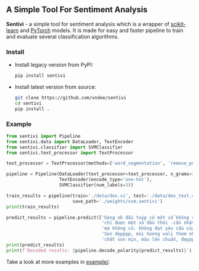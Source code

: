 ## A Simple Tool For Sentiment Analysis

**Sentivi** - a simple tool for sentiment analysis which is a wrapper of [scikit-learn](https://scikit-learn.org) and
[PyTorch](https://pytorch.org/) models. It is made for easy and faster pipeline to train and evaluate several
classification algorithms.

### Install
- Install legacy version from PyPI:
    ```bash
    pip install sentivi
    ```

- Install latest version from source:
    ```bash
    git clone https://github.com/vndee/sentivi
    cd sentivi
    pip install .
    ```

### Example

```python
from sentivi import Pipeline
from sentivi.data import DataLoader, TextEncoder
from sentivi.classifier import SVMClassifier
from sentivi.text_processor import TextProcessor

text_processor = TextProcessor(methods=['word_segmentation', 'remove_punctuation', 'lower'])

pipeline = Pipeline(DataLoader(text_processor=text_processor, n_grams=3),
                    TextEncoder(encode_type='one-hot'),
                    SVMClassifier(num_labels=3))

train_results = pipeline(train='./data/dev.vi', test='./data/dev_test.vi',
                         save_path='./weights/svm.sentivi')
print(train_results)

predict_results = pipeline.predict(['hàng ok đầu tuýp có một số không vừa ốc siết.'
                                    'chỉ được một số đầu thôi .cần nhất đầu tuýp 14'
                                    'mà không có. không đạt yêu cầu của mình sử dụng',
                                    'Son đẹpppp, mùi hương vali thơm nhưng hơi nồng,'
                                    'chất son mịn, màu lên chuẩn, đẹppppp'])
print(predict_results)
print(f'Decoded results: {pipeline.decode_polarity(predict_results)}')
```
Take a look at more examples in [example/](https://github.com/vndee/sentivi/tree/master/example).